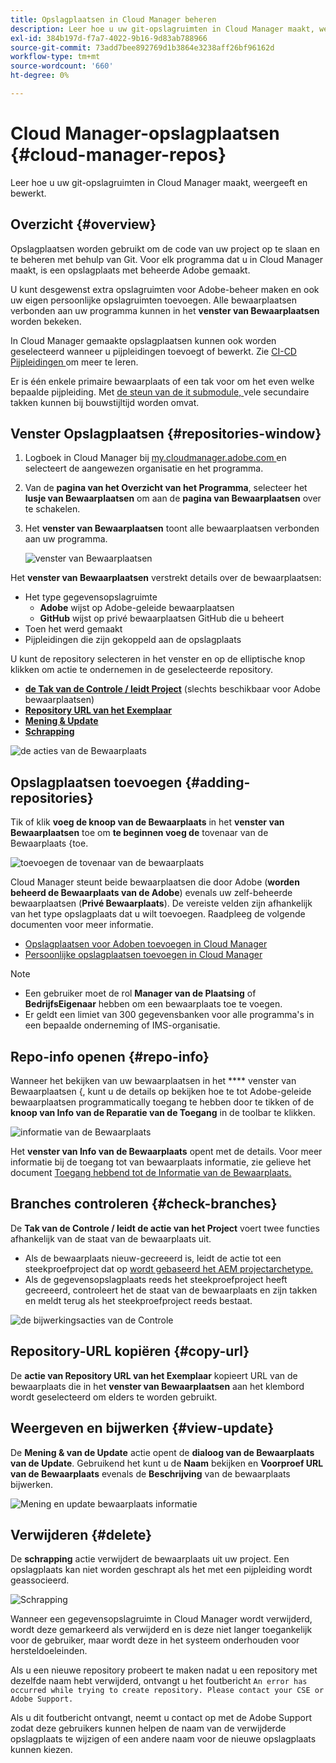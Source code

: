 ```yaml
---
title: Opslagplaatsen in Cloud Manager beheren
description: Leer hoe u uw git-opslagruimten in Cloud Manager maakt, weergeeft en bewerkt.
exl-id: 384b197d-f7a7-4022-9b16-9d83ab788966
source-git-commit: 73add7bee892769d1b3864e3238aff26bf96162d
workflow-type: tm+mt
source-wordcount: '660'
ht-degree: 0%

---
```



# Cloud Manager-opslagplaatsen {#cloud-manager-repos}

Leer hoe u uw git-opslagruimten in Cloud Manager maakt, weergeeft en bewerkt.

## Overzicht {#overview}

Opslagplaatsen worden gebruikt om de code van uw project op te slaan en te beheren met behulp van Git. Voor elk programma dat u in Cloud Manager maakt, is een opslagplaats met beheerde Adobe gemaakt.

U kunt desgewenst extra opslagruimten voor Adobe-beheer maken en ook uw eigen persoonlijke opslagruimten toevoegen. Alle bewaarplaatsen verbonden aan uw programma kunnen in het **venster van Bewaarplaatsen** worden bekeken.

In Cloud Manager gemaakte opslagplaatsen kunnen ook worden geselecteerd wanneer u pijpleidingen toevoegt of bewerkt. Zie [ CI-CD Pijpleidingen ](/help/overview/ci-cd-pipelines.md) om meer te leren.

Er is één enkele primaire bewaarplaats of een tak voor om het even welke bepaalde pijpleiding. Met [ de steun van de it submodule, ](git-submodules.md) vele secundaire takken kunnen bij bouwstijltijd worden omvat.

## Venster Opslagplaatsen {#repositories-window}

1. Logboek in Cloud Manager bij [ my.cloudmanager.adobe.com ](https://my.cloudmanager.adobe.com/) en selecteert de aangewezen organisatie en het programma.

1. Van de **pagina van het Overzicht van het Programma**, selecteer het **lusje van Bewaarplaatsen** om aan de **pagina van Bewaarplaatsen** over te schakelen.

1. Het **venster van Bewaarplaatsen** toont alle bewaarplaatsen verbonden aan uw programma.

   ![ venster van Bewaarplaatsen ](assets/repositories.png)

Het **venster van Bewaarplaatsen** verstrekt details over de bewaarplaatsen:

* Het type gegevensopslagruimte
   * **Adobe** wijst op Adobe-geleide bewaarplaatsen
   * **GitHub** wijst op privé bewaarplaatsen GitHub die u beheert
* Toen het werd gemaakt
* Pijpleidingen die zijn gekoppeld aan de opslagplaats

U kunt de repository selecteren in het venster en op de elliptische knop klikken om actie te ondernemen in de geselecteerde repository.

* **[de Tak van de Controle / leidt Project](#check-branches)** (slechts beschikbaar voor Adobe bewaarplaatsen)
* **[Repository URL van het Exemplaar](#copy-url)**
* **[Mening &amp; Update](#view-update)**
* **[Schrapping](#delete)**

![ de acties van de Bewaarplaats ](assets/repository-actions.png)

## Opslagplaatsen toevoegen {#adding-repositories}

Tik of klik **voeg de knoop van de Bewaarplaats** in het **venster van Bewaarplaatsen** toe om **te beginnen voeg de** tovenaar van de Bewaarplaats {toe.

![ toevoegen de tovenaar van de bewaarplaats ](assets/add-repository-wizard.png)

Cloud Manager steunt beide bewaarplaatsen die door Adobe (**worden beheerd de Bewaarplaats van de Adobe**) evenals uw zelf-beheerde bewaarplaatsen (**Privé Bewaarplaats**). De vereiste velden zijn afhankelijk van het type opslagplaats dat u wilt toevoegen. Raadpleeg de volgende documenten voor meer informatie.

* [Opslagplaatsen voor Adoben toevoegen in Cloud Manager](adobe-repositories.md)
* [Persoonlijke opslagplaatsen toevoegen in Cloud Manager](private-repositories.md)

>[!NOTE]
>
>* Een gebruiker moet de rol **Manager van de Plaatsing** of **BedrijfsEigenaar** hebben om een bewaarplaats toe te voegen.
>* Er geldt een limiet van 300 gegevensbanken voor alle programma&#39;s in een bepaalde onderneming of IMS-organisatie.

## Repo-info openen {#repo-info}

Wanneer het bekijken van uw bewaarplaatsen in het **** venster van Bewaarplaatsen {, kunt u de details op bekijken hoe te tot Adobe-geleide bewaarplaatsen programmatically toegang te hebben door te tikken of de **knoop van Info van de Reparatie van de Toegang** in de toolbar te klikken.

![ informatie van de Bewaarplaats ](assets/access-repo-info.png)

Het **venster van Info van de Bewaarplaats** opent met de details. Voor meer informatie bij de toegang tot van bewaarplaats informatie, zie gelieve het document [ Toegang hebbend tot de Informatie van de Bewaarplaats.](accessing-repositories.md)

## Branches controleren {#check-branches}

De **Tak van de Controle / leidt de actie van het Project** voert twee functies afhankelijk van de staat van de bewaarplaats uit.

* Als de bewaarplaats nieuw-gecreeerd is, leidt de actie tot een steekproefproject dat op [ wordt gebaseerd het AEM projectarchetype.](https://experienceleague.adobe.com/en/docs/experience-manager-core-components/using/developing/archetype/overview)
* Als de gegevensopslagplaats reeds het steekproefproject heeft gecreeerd, controleert het de staat van de bewaarplaats en zijn takken en meldt terug als het steekproefproject reeds bestaat.

![ de bijwerkingsacties van de Controle ](assets/check-branches.png)

## Repository-URL kopiëren {#copy-url}

De **actie van Repository URL van het Exemplaar** kopieert URL van de bewaarplaats die in het **venster van Bewaarplaatsen** aan het klembord wordt geselecteerd om elders te worden gebruikt.

## Weergeven en bijwerken {#view-update}

De **Mening &amp; van de Update** actie opent de **dialoog van de Bewaarplaats van de Update**. Gebruikend het kunt u de **Naam** bekijken en **Voorproef URL van de Bewaarplaats** evenals de **Beschrijving** van de bewaarplaats bijwerken.

![ Mening en update bewaarplaats informatie ](assets/update-repository.png)

## Verwijderen {#delete}

De **schrapping** actie verwijdert de bewaarplaats uit uw project. Een opslagplaats kan niet worden geschrapt als het met een pijpleiding wordt geassocieerd.

![ Schrapping ](assets/delete.png)

Wanneer een gegevensopslagruimte in Cloud Manager wordt verwijderd, wordt deze gemarkeerd als verwijderd en is deze niet langer toegankelijk voor de gebruiker, maar wordt deze in het systeem onderhouden voor hersteldoeleinden.

Als u een nieuwe repository probeert te maken nadat u een repository met dezelfde naam hebt verwijderd, ontvangt u het foutbericht `An error has occurred while trying to create repository. Please contact your CSE or Adobe Support.`

Als u dit foutbericht ontvangt, neemt u contact op met de Adobe Support zodat deze gebruikers kunnen helpen de naam van de verwijderde opslagplaats te wijzigen of een andere naam voor de nieuwe opslagplaats kunnen kiezen.
